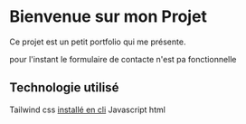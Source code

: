 # Bienvenue sur mon Projet
Ce projet est un petit portfolio qui me présente.

pour l'instant le formulaire de contacte n'est pa fonctionnelle 

## Technologie utilisé

Tailwind css [installé en cli](https://tailwindcss.com/docs/installation/tailwind-cli)
Javascript
html
